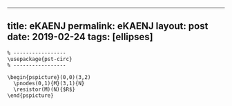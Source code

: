 ---
 title: eKAENJ
 permalink: eKAENJ
 layout: post
 date: 2019-02-24
 tags: [ellipses]
 ---

```latex% Dans le préambule
% -----------------
\usepackage{pst-circ}
% -----------------

\begin{pspicture}(0,0)(3,2)
  \pnodes(0,1){M}(3,1){N}
  \resistor(M)(N){$R$}
\end{pspicture}
```